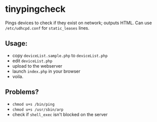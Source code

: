 # tinypingcheck
Pings devices to check if they exist on network; outputs HTML. Can use `/etc/udhcpd.conf` for `static_leases` lines.

## Usage:
* copy `deviceList.sample.php` to `deviceList.php`
* edit `deviceList.php`
* upload to the webserver
* launch `index.php` in your browser
* voila.

## Problems?
* `chmod u+s /bin/ping`
* `chmod u+s /usr/sbin/arp`
* check if `shell_exec` isn't blocked on the server
